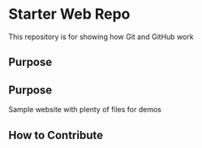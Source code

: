 # Starter Web Repo

This repository is for showing how Git and GitHub work

## Purpose

## Purpose

Sample website with plenty of files for demos

## How to Contribute